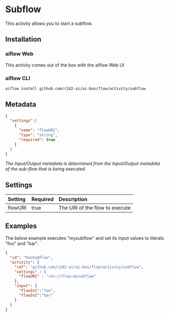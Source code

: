 <!--
title: Subflow
weight: 4619
-->

# Subflow
This activity allows you to start a subflow.

## Installation
### aiflow Web
This activity comes out of the box with the aiflow Web UI
### aiflow CLI
```bash
aiflow install github.com/r2d2-ai/ai-box/flow/activity/subflow
```

## Metadata
```json
{
  "settings":[
    {
      "name": "flowURI",
      "type": "string",
      "required": true
    }
  ]
}
```
_The Input/Output metadata is determined from the Input/Output metadata of the sub-flow that is being executed_

## Settings
| Setting     | Required | Description |
|:------------|:---------|:------------|
| flowURI     | true     | The URI of the flow to execute |         


## Examples
The below example executes "mysubflow" and set its input values to literals "foo" and "bar".
```json
{
  "id": "RunSubFlow",
  "activity": {
    "ref": "github.com/r2d2-ai/ai-box/flow/activity/subflow",
    "settings" : {
      "flowURI" : "res://flow:mysubflow"
    },
    "input": {
      "flowIn1":"foo",
      "flowIn2":"bar" 
    }
  }
}
```
